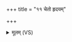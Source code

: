 +++
title = "११ चेतो हृदयम्"

+++
<details><summary>मूलम् (VS)</summary>

चेतो॒ हृद॑यं॒ यकृ॑न्मे॒धा व्र॒तं पु॑री॒तत् ॥
</details>